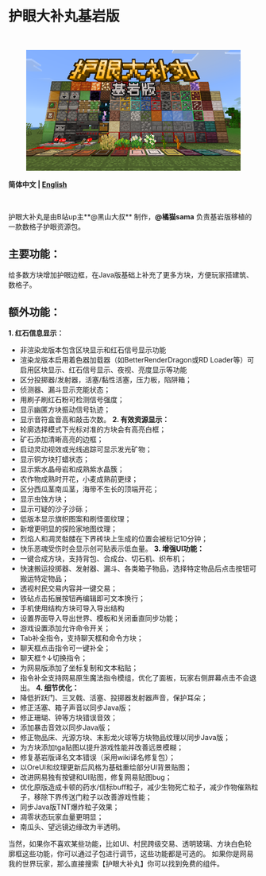 # 护眼大补丸基岩版

<br>
<p align="center">
<img src="./images/PME_logo.png" alt="drawing" style="width:432px;"/>
</p>

**简体中文 | [English](./README.md)**

<br>

护眼大补丸是由B站up主**@黑山大叔** 制作，**@橘猫sama** 负责基岩版移植的一款数格子护眼资源包。

## 主要功能：
给多数方块增加护眼边框，在Java版基础上补充了更多方块，方便玩家搭建筑、数格子。

## 额外功能：
**1. 红石信息显示：**
- 非渲染龙版本包含区块显示和红石信号显示功能
- 渲染龙版本启用着色器加载器（如BetterRenderDragon或RD Loader等）可启用区块显示、红石信号显示、夜视、亮度显示等功能
- 区分投掷器/发射器，活塞/黏性活塞，压力板，陷阱箱；
- 侦测器、漏斗显示充能状态；
- 用刷子刷红石粉可检测信号强度；
- 显示幽匿方块振动信号轨迹；
- 显示音符盒音高和敲击次数。
**2. 有效资源显示：**
- 轮廓选择模式下光标对准的方块会有高亮白框；
- 矿石添加清晰高亮的边框；
- 启动灵动视效或光线追踪可显示发光矿物；
- 显示铜方块打蜡状态；
- 显示紫水晶母岩和成熟紫水晶簇；
- 农作物成熟时开花，小麦成熟前更绿；
- 区分西瓜茎南瓜茎，海带不生长的顶端开花；
- 显示虫蚀方块；
- 显示可疑的沙子沙砾；
- 低版本显示旗帜图案和刷怪蛋纹理；
- 新增更明显的探险家地图纹理；
- 烈焰人和凋灵骷髅在下界砖块上生成的位置会被标记10分钟；
- 快乐恶魂受伤时会显示创可贴表示低血量。
**3. 增强UI功能：**
- 一键合成方块，支持背包、合成台、切石机、织布机；
- 快速搬运投掷器、发射器、漏斗、各类箱子物品，选择特定物品后点击按钮可搬运特定物品；
- 透视村民交易内容并一键交易；
- 铁砧点击拓展按钮再编辑即可文本换行；
- 手机使用结构方块可导入导出结构
- 设置界面导入导出世界、模板和关闭垂直同步功能；
- 游戏设置添加允许命令开关；
- Tab补全指令，支持聊天框和命令方块；
- 聊天框点击指令可一键补全；
- 聊天框↑↓切换指令；
- 为网易版添加了坐标复制和文本粘贴；
- 指令补全支持网易原生魔法指令模组，优化了面板，玩家右侧屏幕点击不会退出。
**4. 细节优化：**
- 降低折跃门、三叉戟、活塞、投掷器发射器声音，保护耳朵；
- 修正活塞、箱子声音以同步Java版；
- 修正珊瑚、钟等方块错误音效；
- 添加暴击音效以同步Java版；
- 修正物品床、光源方块、末影龙火球等方块物品纹理以同步Java版；
- 为方块添加tga贴图以提升游戏性能并改善远景模糊；
- 修复基岩版译名文本错误（采用wiki译名修复包）；
- 以OreUI和纹理更新后风格为基础重绘部分UI背景贴图；
- 改进网易独有按键和UI贴图，修复网易贴图bug；
- 优化原版造成卡顿的药水/信标buff粒子，减少生物死亡粒子，减少作物催熟粒子，移除下界传送门粒子以改善游戏性能；
- 同步Java版TNT爆炸粒子效果；
- 凋零状态玩家血量更明显；
- 南瓜头、望远镜边缘改为半透明。

当然，如果你不喜欢某些功能，比如UI、村民跨级交易、透明玻璃、方块白色轮廓框这些功能，你可以通过子包进行调节，这些功能都是可选的。
如果你是网易我的世界玩家，那么直接搜索【护眼大补丸】你可以找到免费的组件。
